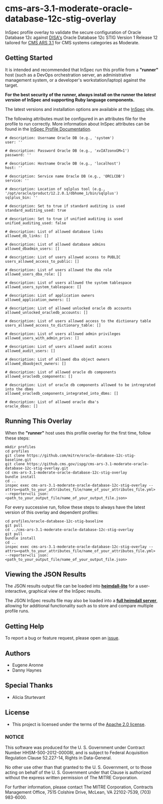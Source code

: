 # cms-ars-3.1-moderate-oracle-database-12c-stig-overlay
InSpec profile overlay to validate the secure configuration of Oracle Database 12c against [DISA's](https://iase.disa.mil/stigs/Pages/index.aspx) Oracle Database 12c STIG Version 1 Release 12 tailored for [CMS ARS 3.1](https://www.cms.gov/Research-Statistics-Data-and-Systems/CMS-Information-Technology/InformationSecurity/Info-Security-Library-Items/ARS-31-Publication.html) for CMS systems categories as Moderate.

## Getting Started

It is intended and recommended that InSpec run this profile from a __"runner"__ host (such as a DevOps orchestration server, an administrative management system, or a developer's workstation/laptop) against the target.

__For the best security of the runner, always install on the runner the _latest version_ of InSpec and supporting Ruby language components.__ 

The latest versions and installation options are available at the [InSpec](http://inspec.io/) site.

The following attributes must be configured in an attributes file for the profile to run correctly. More information about InSpec attributes can be found in the [InSpec Profile Documentation](https://www.inspec.io/docs/reference/profiles/).

```
# description: Username Oracle DB (e.g., 'system')
user: ''

# description: Password Oracle DB (e.g., 'xvIA7zonxGM=1')
password: ''

# description: Hostname Oracle DB (e.g., 'localhost')
host: ''

# description: Service name Oracle DB (e.g., 'ORCLCDB')
service: ''

# description: Location of sqlplus tool (e.g., '/opt/oracle/product/12.2.0.1/dbhome_1/bin/sqlplus')
sqlplus_bin: ''

# description: Set to true if standard auditing is used
standard_auditing_used: true 

# description: Set to true if unified auditing is used
unified_auditing_used: false

# description: List of allowed database links
allowed_db_links: []

# description: List of allowed database admins
allowed_dbadmin_users: []

# description: List of users allowed access to PUBLIC
users_allowed_access_to_public: []

# description: List of users allowed the dba role
allowed_users_dba_role: []

# description: List of users allowed the system tablespace
allowed_users_system_tablespace: []

# description: List of application owners
allowed_application_owners: []

# description: List of allowed unlocked oracle db accounts
allowed_unlocked_oracledb_accounts: []

# description: List of users allowed access to the dictionary table
users_allowed_access_to_dictionary_table: []

# description: List of users allowed admin privileges
allowed_users_with_admin_privs: []

# description: List of users allowed audit access
allowed_audit_users: []

# description: List of allowed dba object owners
allowed_dbaobject_owners: []

# description: List of allowed oracle db components
allowed_oracledb_components: []

# description: List of oracle db components allowed to be intregrated into the dbms
allowed_oracledb_components_integrated_into_dbms: []

# description: List of allowed oracle dba's
oracle_dbas: []
```

## Running This Overlay
When the __"runner"__ host uses this profile overlay for the first time, follow these steps: 

```
mkdir profiles
cd profiles
git clone https://github.com/mitre/oracle-database-12c-stig-baseline.git
git clone https://github.cms.gov/ispg/cms-ars-3.1-moderate-oracle-database-12c-stig-overlay.git
cd cms-ars-3.1-moderate-oracle-database-12c-stig-overlay
bundle install
cd ..
inspec exec cms-ars-3.1-moderate-oracle-database-12c-stig-overlay --attrs=<path_to_your_attributes_file/name_of_your_attributes_file.yml> --reporter=cli json:<path_to_your_output_file/name_of_your_output_file.json>
```

For every successive run, follow these steps to always have the latest version of this overlay and dependent profiles:

```
cd profiles/oracle-database-12c-stig-baseline
git pull
cd ../cms-ars-3.1-moderate-oracle-database-12c-stig-overlay
git pull
bundle install
cd ..
inspec exec cms-ars-3.1-moderate-oracle-database-12c-stig-overlay --attrs=<path_to_your_attributes_file/name_of_your_attributes_file.yml> --reporter=cli json:<path_to_your_output_file/name_of_your_output_file.json>
```

## Viewing the JSON Results

The JSON results output file can be loaded into __[heimdall-lite](https://mitre.github.io/heimdall-lite/)__ for a user-interactive, graphical view of the InSpec results. 

The JSON InSpec results file may also be loaded into a __[full heimdall server](https://github.com/mitre/heimdall)__, allowing for additional functionality such as to store and compare multiple profile runs.

## Getting Help
To report a bug or feature request, please open an [issue](https://github.cms.gov/ispg/cms-ars-3.1-moderate-oracle-database-12c-stig-overlay/issues/new).

## Authors
* Eugene Aronne
* Danny Haynes

## Special Thanks
* Alicia Sturtevant

## License
* This project is licensed under the terms of the [Apache 2.0 license](https://www.apache.org/licenses/LICENSE-2.0).

### NOTICE  

This software was produced for the U. S. Government under Contract Number HHSM-500-2012-00008I, and is subject to Federal Acquisition Regulation Clause 52.227-14, Rights in Data-General.  

No other use other than that granted to the U. S. Government, or to those acting on behalf of the U. S. Government under that Clause is authorized without the express written permission of The MITRE Corporation.

For further information, please contact The MITRE Corporation, Contracts Management Office, 7515 Colshire Drive, McLean, VA  22102-7539, (703) 983-6000.
